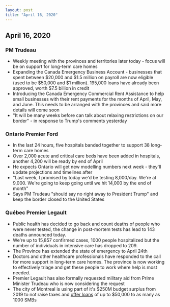 ```yaml
---
layout: post
title: "April 16, 2020"
---
```


## April 16, 2020

### PM Trudeau

* Weekly meeting with the provinces and territories later today - focus will be on support for long-term care homes
* Expanding the Canada Emergency Business Account - businesses that spent between $20,000 and $1.5 million on payroll are now eligible (used to be $50,000 and $1 million). 195,000 loans have already been approved, worth $7.5 billion in credit
* Introducing the Canada Emergency Commercial Rent Assistance to help small businesses with their rent payments for the months of April, May, and June. This needs to be arranged with the provinces and said more details will come soon
* "It will be many weeks before can talk about relaxing restrictions on our border" - in response to Trump's comments yesterday

### Ontario Premier Ford

* In the last 24 hours, five hospitals banded together to support 38 long-term care homes
* Over 2,000 acute and critical care beds have been added in hospitals, another 4,200 will be ready by end of April
* He expects Ontario will get new modelling numbers next week - they'll update projections and timelines after
* "Last week, I promised by today we'd be testing 8,000/day. We're at 9,000. We're going to keep going until we hit 14,000 by the end of month"
* Says PM Trudeau "should say no right away to President Trump" and keep the border closed to the United States

### Québec Premier Legault

* Public health has decided to go back and count deaths of people who were never tested, the change in post-mortem tests has lead to 143 deaths announced today.
* We're up to 15,857 confirmed cases, 1000 people hospitalized but the number of individuals in intensive care has dropped to 209.
* The Province has extended the state of emergency to April 24th
* Doctors and other healthcare professionals have responded to the call for more support in long-term care homes. The province is now working to effectively triage and get these people to work where help is most needed.
* Premier Legault has also formally requested military aid from Prime Minister Trudeau who is now considering the request
* The city of Montreal is using part of it's $250M budget surplus from 2019 to not raise taxes and [offer loans](https://www.cbc.ca/news/canada/montreal/montreal-mayor-support-businesses-1.5533295) of up to $50,000 to as many as 1000 SMBs
